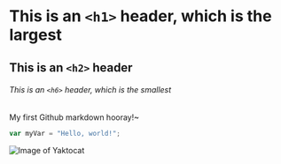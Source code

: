 # This is an `<h1>` header, which is the largest

## This is an `<h2>` header

###### This is an `<h6>` header, which is the smallest

My first Github markdown hooray!~

``` javascript
var myVar = "Hello, world!";
```

![Image of Yaktocat](https://octodex.github.com/images/yaktocat.png)
